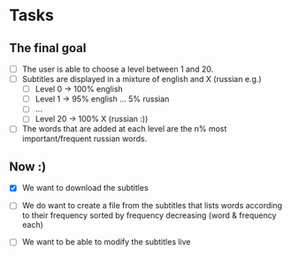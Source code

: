# Tasks

## The final goal 
- [ ] The user is able to choose a level between 1 and 20. 
- [ ] Subtitles are displayed in a mixture of english and X (russian e.g.)
    - [ ] Level 0 -> 100% english
    - [ ] Level 1 -> 95% english ... 5% russian
    - [ ] ...
    - [ ] Level 20 -> 100% X (russian :))

- [ ] The words that are added at each level are the n% most important/frequent russian words.

## Now :)
- [X] We want to download the subtitles
- [ ] We do want to create a file from the subtitles that lists words according to their frequency sorted by frequency decreasing (word & frequency each)
- [ ] We want to be able to modify the subtitles live


